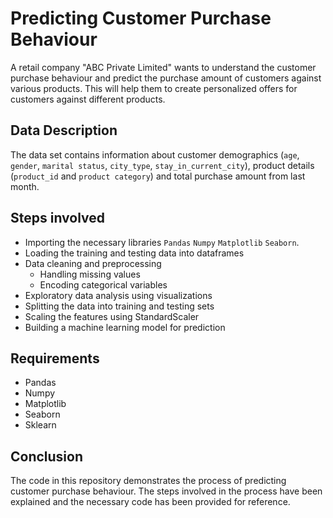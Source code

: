 # Predicting Customer Purchase Behaviour

A retail company "ABC Private Limited" wants to understand the customer purchase behaviour and predict the purchase amount of customers against various products. This will help them to create personalized offers for customers against different products.

## Data Description

The data set contains information about customer demographics (`age`, `gender`, `marital status`, `city_type`, `stay_in_current_city`), product details (`product_id` and `product category`) and total purchase amount from last month.

## Steps involved

- Importing the necessary libraries `Pandas` `Numpy` `Matplotlib` `Seaborn`.
- Loading the training and testing data into dataframes
- Data cleaning and preprocessing
  - Handling missing values
  - Encoding categorical variables
- Exploratory data analysis using visualizations
- Splitting the data into training and testing sets
- Scaling the features using StandardScaler
- Building a machine learning model for prediction

## Requirements

- Pandas
- Numpy
- Matplotlib
- Seaborn
- Sklearn

## Conclusion

The code in this repository demonstrates the process of predicting customer purchase behaviour. The steps involved in the process have been explained and the necessary code has been provided for reference.
